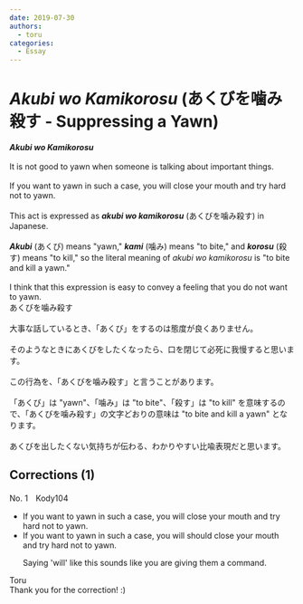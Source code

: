 ```yaml
---
date: 2019-07-30
authors:
  - toru
categories:
  - Essay
---
```


<h1 id="subject_show"><strong><em>Akubi wo Kamikorosu</strong></em> (あくびを噛み殺す - Suppressing a Yawn)</h1>
<div class="date" hidden>Jul 30, 2019 17:53</div>
<div id="post"><div id="body_show_ori">
<strong><em>Akubi wo Kamikorosu</strong></em><br/><br/>It is not good to yawn when someone is talking about important things.<br/><br/>If you want to yawn in such a case, you will close your mouth and try hard not to yawn.<br/><br/>This act is expressed as <strong><em>akubi wo kamikorosu</em></strong> (あくびを噛み殺す) in Japanese.<br/><br/><strong><em>Akubi</em></strong> (あくび) means "yawn," <strong><em>kami</em></strong> (噛み) means "to bite," and <strong><em>korosu</em></strong> (殺す) means "to kill," so the literal meaning of <em>akubi wo kamikorosu</em> is "to bite and kill a yawn."<br/><br/>I think that this expression is easy to convey a feeling that you do not want to yawn.
</div></div>

<!-- more -->

<div id="post_ja"><div id="body_show_mo">
あくびを噛み殺す<br/><br/>大事な話しているとき、「あくび」をするのは態度が良くありません。<br/><br/>そのようなときにあくびをしたくなったら、口を閉じて必死に我慢すると思います。<br/><br/>この行為を、「あくびを噛み殺す」と言うことがあります。<br/><br/>「あくび」は "yawn"、「噛み」は "to bite"、「殺す」は "to kill" を意味するので、「あくびを噛み殺す」の文字どおりの意味は "to bite and kill a yawn" となります。<br/><br/>あくびを出したくない気持ちが伝わる、わかりやすい比喩表現だと思います。
</div></div>

## Corrections (1)
<div id="block"><div class="first_name"> No. 1　<span class="just_name">Kody104</span></div><div id="block2">
<ul class="correction_field">
<li class="incorrect">If you want to yawn in such a case, you will close your mouth and try hard not to yawn.</li>
<li class="corrected correct">
If you want to yawn in such a case, you <span class="sline">will</span> <span class="f_red">should</span> close your mouth and try hard not to yawn.
<p class="correction_comment">Saying 'will' like this sounds like you are giving them a command.</p>
</li>
</ul>
</div><div class="name"><span class="just_name">Toru</span><br>
Thank you for the correction! :)
</div>
</div>

